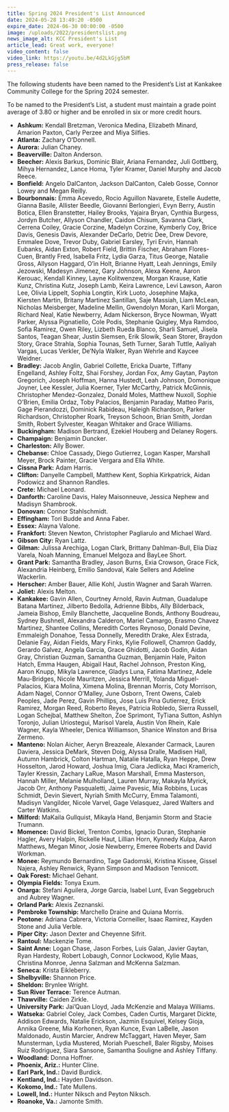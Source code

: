 ```yaml
---
title: Spring 2024 President's List Announced
date: 2024-05-28 13:49:20 -0500
expire_date: 2024-06-30 00:00:00 -0500
image: /uploads/2022/presidentslist.png
news_image_alt: KCC President's List
article_lead: Great work, everyone!
video_content: false
video_link: https://youtu.be/4d2LkGjg5bM
press_release: false
---
```

The following students have been named to the President’s List at Kankakee Community College for the Spring 2024 semester.

To be named to the President’s List, a student must maintain a grade point average of 3.80 or higher and be enrolled in six or more credit hours.

* **Ashkum:** Kendall Bretzman, Veronica Medina, Elizabeth Minard, Amarion Paxton, Carly Perzee and Miya Silfies.
* **Atlanta:** Zachary O’Donnell.
* **Aurora:** Julian Chaney.
* **Beaverville:** Dalton Anderson.
* **Beecher:** Alexis Barkus, Dominic Blair, Ariana Fernandez, Juli Gottberg, Mihya Hernandez, Lance Homa, Tyler Kramer, Daniel Murphy and Jacob Reece.
* **Bonfield:** Angelo DalCanton, Jackson DalCanton, Caleb Gosse, Connor Lowey and Megan Reilly.
* **Bourbonnais:** Emma Acevedo, Rocio Aguillon Navarete, Estelle Audette, Gianna Basile, Allister Beedle, Giovanni Berlongieri, Evyn Berry, Austin Botica, Ellen Branstetter, Hailey Brooks, Yajaira Bryan, Cynthia Burgess, Jordyn Butcher, Allyson Chandler, Caidon Chisum, Savanna Clark, Cerrena Coiley, Gracie Corzine, Madelyn Corzine, Kymberly Coy, Brice Davis, Genesis Davis, Alexander DeCarlo, Detric Dee, Drew Devore, Emmalee Dove, Trevor Duby, Gabriel Earsley, Tyri Ervin, Hannah Eubanks, Aidan Exton, Robert Field, Brittin Fischer, Abraham Flores-Cuen, Brantly Fred, Isabella Fritz, Lydia Garza, Titus George, Natalie Gross, Allyson Haggard, O’in Holt, Brianne Hyatt, Leah Jennings, Emily Jezowski, Madesyn Jimenez, Gary Johnson, Alexa Keene, Aaron Kerouac, Kendall Kinney, Layne Kolitwenzew, Morgan Krause, Katie Kunz, Christina Kutz, Joseph Lamb, Keira Lawrence, Levi Lawson, Aaron Lee, Olivia Lippelt, Sophia Longtin, Kirk Luoto, Josephine Majka, Kiersten Martin, Britany Martinez Santillan, Saje Massiah, Liam McLean, Nicholas Meisberger, Madeline Mellin, Gwendolyn Moran, Karli Morgan, Richard Neal, Katie Newberry, Adam Nickerson, Bryce Nowman, Wyatt Parker, Alyssa Pignatiello, Cole Podis, Stephanie Quigley, Mya Ramdoo, Sofia Ramirez, Owen Riley, Lizbeth Rueda Blanco, Sharli Samuel, Jisela Santos, Teagan Shear, Justin Siemsen, Erik Slowik, Sean Storer, Braydon Story, Grace Strahla, Sophia Tounas, Seth Turner, Sarah Tuttle, Aaliyah Vargas, Lucas Verkler, De’Nyla Walker, Ryan Wehrle and Kaycee Weidner.
* **Bradley:** Jacob Anglin, Gabriel Collette, Ericka Duarte, Tiffany Engelland, Ashley Foltz, Shai Forshey, Jordan Fox, Amy Gaytan, Payton Gregorich, Joseph Hoffman, Hanna Hustedt, Leah Johnson, Domonique Joyner, Lee Kessler, Julia Koerner, Tyler McCarthy, Patrick McGinnis, Christopher Mendez-Gonzalez, Donald Moles, Matthew Nuxoll, Sophie O’Brien, Emilia Ordaz, Toby Palacios, Benjamin Paraday, Matteo Paris, Gage Pierandozzi, Dominick Rabideau, Haleigh Richardson, Parker Richardson, Christopher Roark, Treyson Schoon, Brian Smith, Jordan Smith, Robert Sylvester, Keagan Whitaker and Grace Williams.
* **Buckingham:** Madison Bertrand, Ezekiel Houberg and Delaney Rogers.
* **Champaign:** Benjamin Duncker.
* **Charleston:** Ally Bower.
* **Chebanse:** Chloe Cassady, Diego Gutierrez, Logan Kasper, Marshall Meyer, Brock Painter, Gracie Vergara and Ella White.
* **Cissna Park:** Adam Harris.
* **Clifton:** Danyelle Campbell, Matthew Kent, Sophia Kirkpatrick, Aidan Podowicz and Shannon Randles.
* **Crete:** Michael Leonard.
* **Danforth:** Caroline Davis, Haley Maisonneuve, Jessica Nephew and Madisyn Shambrook.
* **Donovan:** Connor Stahlschmidt.
* **Effingham:** Tori Budde and Anna Faber.
* **Essex:** Alayna Valone.
* **Frankfort:** Steven Newton, Christopher Pagliarulo and Michael Ward.
* **Gibson City:** Ryan Lattz.
* **Gilman:** Julissa Arechiga, Logan Clark, Brittany Dahlman-Bull, Elia Diaz Varela, Noah Manning, Emanuel Melgoza and BayLee Short.
* **Grant Park:** Samantha Bradley, Jason Burns, Exia Crowson, Grace Fick, Alexandria Heinberg, Emilio Sandoval, Kale Sellers and Adeline Wackerlin.
* **Herscher:** Amber Bauer, Allie Kohl, Justin Wagner and Sarah Warren.
* **Joliet:** Alexis Melton.
* **Kankakee:** Gavin Allen, Courtney Arnold, Ravin Autman, Guadalupe Batana Martinez, Jilberto Bedolla, Adrienne Bibbs, Ally Bilderback, Jameia Bishop, Emily Blanchette, Jacqueline Bonds, Anthony Boudreau, Sydney Bushnell, Alexandra Calderon, Mariel Camargo, Erasmo Chavez Martinez, Shantee Collins, Meredith Cortes Reynoso, Donald Devine, Emmaleigh Donahoe, Tessa Donnelly, Meredith Drake, Alex Estrada, Delanie Fay, Aidan Fields, Mary Finks, Kylie Followell, Chamron Gaddy, Gerardo Galvez, Angela Garcia, Grace Ghidotti, Jacob Godin, Aidan Gray, Christian Guzman, Samantha Guzman, Benjamin Hale, Paiton Hatch, Emma Haugen, Abigail Haut, Rachel Johnson, Preston King, Aaron Knupp, Mikyla Lawrence, Gladys Luna, Fatima Martinez, Adele Mau-Bridges, Nicole Mauritzen, Jessica Merrill, Yolanda Miguel-Palacios, Kiara Molina, Ximena Molina, Brennan Morris, Coty Morrison, Adam Nagel, Connor O’Malley, June Osborn, Trent Owens, Caleb Peoples, Jade Perez, Gavin Phillips, Jose Luis Pina Gutierrez, Erick Ramirez, Morgan Reed, Roberto Reyes, Patricia Robledo, Sierra Russell, Logan Schejbal, Matthew Shelton, Zoe Sprimont, TyTiana Sutton, Ashlyn Toronjo, Julian Uriostegui, Marisol Varela, Austin Von Rhein, Kale Wagner, Kayla Wheeler, Denica Williamson, Shanice Winston and Brisa Zermeno.
* **Manteno:** Nolan Aicher, Aeryn Breazeale, Alexander Carmack, Lauren Daviera, Jessica DeMark, Steven Doig, Alyssa Dralle, Madisen Hall, Autumn Hambrick, Colton Hartman, Natalie Hatalla, Ryan Heppe, Drew Hosselton, Jarod Howard, Joshua Imig, Ciara Jedlicka, Maci Kramerich, Tayler Kressin, Zachary LaRue, Mason Marshall, Emma Masterson, Hannah Miller, Melanie Mulholland, Lauren Murray, Makayla Myrick, Jacob Orr, Anthony Pasqualetti, Jaime Pavesic, Mia Robbins, Lucas Schmidt, Devin Sievert, Nyriah Smith McCurry, Emma Talamonti, Madisyn Vangilder, Nicole Varvel, Gage Velasquez, Jared Walters and Carter Watkins.
* **Milford:** MaKaila Gullquist, Mikayla Hand, Benjamin Storm and Stacie Trumann.
* **Momence:** David Bickel, Trenton Combs, Ignacio Duran, Stephanie Hagler, Avery Halpin, Rickelle Haut, Lillian Horn, Kynnedy Kulpa, Aaron Matthews, Megan Minor, Josie Newberry, Emeree Roberts and David Workman.
* **Monee:** Reymundo Bernardino, Tage Gadomski, Kristina Kissee, Gissel Najera, Ashley Renwick, Ryann Simpson and Madison Tennicott.
* **Oak Forest:** Michael Gehant.
* **Olympia Fields:** Tonya Exum.
* **Onarga:** Stefani Aguilera, Jorge Garcia, Isabel Lunt, Evan Seggebruch and Aubrey Wagner.
* **Orland Park:** Alexis Zeznanski.
* **Pembroke Township:** Marchello Draine and Quiana Morris.
* **Peotone:** Adriana Cabrera, Victoria Corneiller, Isaac Ramirez, Kayden Stone and Julia Verble.
* **Piper City:** Jason Dexter and Cheyenne Sifrit.
* **Rantoul:** Mackenzie Tome.
* **Saint Anne:** Logan Chase, Jason Forbes, Luis Galan, Javier Gaytan, Ryan Hardesty, Robert Lobaugh, Connor Lockwood, Kylie Maas, Christina Monroe, Jenna Salzman and McKenna Salzman.
* **Seneca:** Krista Eikleberry.
* **Shelbyville:** Shannon Price.
* **Sheldon:** Brynlee Wright.
* **Sun River Terrace:** Terence Autman.
* **Thawville:** Caiden Zirkle.
* **University Park:** Jai’Quan Lloyd, Jada McKenzie and Malaya Williams.
* **Watseka:** Gabriel Coley, Jack Combes, Caden Curtis, Margaret Dickte, Addison Edwards, Natalie Erickson, Jazmin Esquivel, Kelsey Gioja, Annika Greene, Mia Korhonen, Ryan Kunce, Evan LaBelle, Jason Maldonado, Austin Marcier, Andrew McTaggart, Haven Meyer, Sam Munsterman, Lydia Mustered, Moriah Pueschell, Baler Rigsby, Moises Ruiz Rodriguez, Siara Sansone, Samantha Souligne and Ashley Tiffany.
* **Woodland:** Donna Hoffner.
* **Phoenix, Ariz.:** Hunter Cline.
* **Earl Park, Ind.:** David Burdick.
* **Kentland, Ind.:** Hayden Davidson.
* **Kokomo, Ind.:** Tate Mullens.
* **Lowell, Ind.:** Hunter Niksch and Peyton Niksch.
* **Roanoke, Va.:** Jamonte Smith.